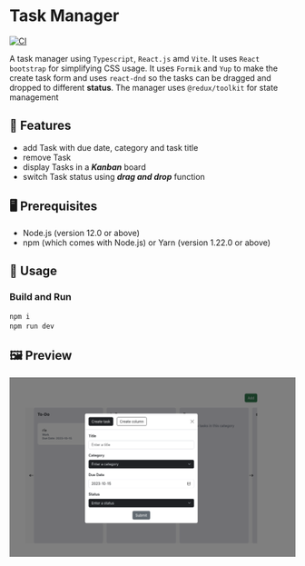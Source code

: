 # Task Manager
[![CI](https://github.com/ttiimmothy/task-manager/actions/workflows/ci.yaml/badge.svg)](https://github.com/ttiimmothy/task-manager/actions/workflows/ci.yaml)

A task manager using `Typescript`, `React.js` amd `Vite`. It uses `React bootstrap` for simplifying CSS usage. It uses `Formik` and `Yup` to make the create task form and uses `react-dnd` so the tasks can be dragged and dropped to different **status**. The manager uses `@redux/toolkit` for state management

## 🎯 Features

- add Task with due date, category and task title
- remove Task
- display Tasks in a ***Kanban*** board
- switch Task status using ***drag and drop*** function

## 🖥 Prerequisites

- Node.js (version 12.0 or above)
- npm (which comes with Node.js) or Yarn (version 1.22.0 or above)

## 🔧 Usage
### Build and Run

```TypeScript
npm i
npm run dev
```

## 🖼 Preview
![preview1](/public/preview1.png)